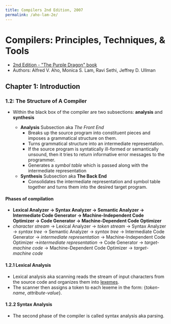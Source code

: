 ```yaml
---
title: Compilers 2nd Edition, 2007
permalink: /aho-lam-2e/
---
```



# Compilers: Principles, Techniques, & Tools
* [2nd Edition - "The Purple Dragon" book](https://en.wikipedia.org/wiki/Compilers:_Principles,_Techniques,_and_Tools)
* Authors: Alfred V. Aho, Monica S. Lam, Ravi Sethi, Jeffrey D. Ullman

## Chapter 1:  Introduction

### 1.2: The Structure of A Compiler
* Within the black box of the compiler are two subsections: **analysis** and **synthesis**

	* **Analysis** Subsection aka *The Front End*
		* Breaks up the source program into constituent pieces and imposes a grammatical structure on them. 
		* Turns grammatical structure into an intermediate representation.
		* If the source program is syntatically ill-formed or semantically unsound, then it tries to return informative error messages to the programmer.
		* Generates a *symbol table* which is passed along with the intermediate representation
	* **Synthesis** Subsection aka **The Back End**
		* Consolidates the intermediate representation and symbol table together and turns them into the desired target program.

#### Phases of compilation
* **Lexical Analyzer &#8594; Syntax Analyzer &#8594; Semantic Analyzer &#8594; Intermediate Code Generator &#8594; Machine-Independent Code Optimizer &#8594; Code Generator &#8594; Machine-Dependent Code Optimizer**
*  *character stream* &#8594; Lexical Analyzer &#8594; *token stream* &#8594; Syntax Analyzer &#8594; *syntax tree* &#8594; Semantic Analyzer &#8594; *syntax tree* &#8594; Intermediate Code Generator &#8594; *intermediate representation* &#8594; Machine-Independent Code Optimizer &#8594;*intermediate representation* &#8594;  Code Generator &#8594; *target-machine code* &#8594; Machine-Dependent Code Optimizer &#8594; *target-machine code*

#### 1.2.1 Lexical Analysis
* Lexical analysis aka scanning reads the stream of input characters from the source code and organizes them into [lexemes](https://en.wikipedia.org/wiki/Lexical_analysis#Lexeme).
* The scanner then assigns a token to each lexeme in the form: {*token-name*, *attribute-value*}. 


#### 1.2.2 Syntax Analysis
* The second phase of the compiler is called syntax analysis aka parsing.





